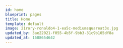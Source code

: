 ```yaml
---
id: home
blueprint: pages
title: Home
template: default
image: 21rory-ronaldo4-1-ea5c-mediumsquareat3x.jpg
updated_by: 3ae22021-f055-4b5f-9bb3-31c9b105df8a
updated_at: 1688654642
---
```

